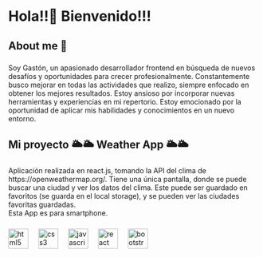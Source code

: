 <h1 align="left">Hola!!👋 Bienvenido!!!</h1>

###

<h2 align="left">About me 👨</h2>

###

<p align="left">Soy Gastón, un apasionado desarrollador frontend en búsqueda de nuevos desafíos y oportunidades para crecer profesionalmente. Constantemente busco mejorar en todas las actividades que realizo, siempre enfocado en obtener los mejores resultados. Estoy ansioso por incorporar nuevas herramientas y experiencias en mi repertorio. Estoy emocionado por la oportunidad de aplicar mis habilidades y conocimientos en un nuevo entorno.</p>

###

<h2 align="left">Mi proyecto 🌥️🌥️ Weather App 🌥️🌥️</h2>

###

<p align="left">Aplicación realizada en react.js, tomando la API del clima de https://openweathermap.org/. Tiene una única pantalla, donde se puede buscar una ciudad y ver los datos del clima. Este puede ser guardado en favoritos (se guarda en el local storage), y se pueden ver las ciudades favoritas guardadas.<br>Esta App es para smartphone.</p>

###

<div align="left">
  <img src="https://cdn.jsdelivr.net/gh/devicons/devicon/icons/html5/html5-original.svg" height="40" alt="html5 logo"  />
  <img width="12" />
  <img src="https://cdn.jsdelivr.net/gh/devicons/devicon/icons/css3/css3-original.svg" height="40" alt="css3 logo"  />
  <img width="12" />
  <img src="https://cdn.jsdelivr.net/gh/devicons/devicon/icons/javascript/javascript-original.svg" height="40" alt="javascript logo"  />
  <img width="12" />
  <img src="https://cdn.jsdelivr.net/gh/devicons/devicon/icons/react/react-original.svg" height="40" alt="react logo"  />
  <img width="12" />
  <img src="https://cdn.jsdelivr.net/gh/devicons/devicon/icons/bootstrap/bootstrap-original.svg" height="40" alt="bootstrap logo"  />
</div>

###
